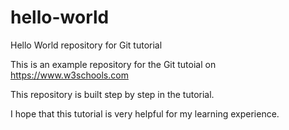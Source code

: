 # hello-world
Hello World repository for Git tutorial

This is an example repository for the Git tutoial on https://www.w3schools.com

This repository is built step by step in the tutorial. 

I hope that this tutorial is very helpful for my learning experience. 
